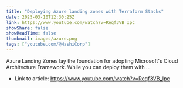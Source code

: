 ```yaml
---
title: "Deploying Azure landing zones with Terraform Stacks"
date: 2025-03-10T12:30:25Z
link: https://www.youtube.com/watch?v=Reqf3VB_Ipc
showShare: false
showReadTime: false
thumbnail: images/azure.png
tags: ["youtube.com/@HashiCorp"]
---
```

Azure Landing Zones lay the foundation for adopting Microsoft's Cloud Architecture Framework. While you can deploy them with ...

- Link to article: https://www.youtube.com/watch?v=Reqf3VB_Ipc
